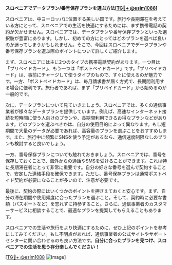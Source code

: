 **スロベニアでデータプラン/番号保存プランを選ぶ方法[[TG💪+ @esim1088](https://t.me/s/esim1088)]**

スロベニアは、中ヨーロッパに位置する美しい国です。旅行や長期滞在を考えている方にとって、スロベニアでの生活を快適にするためには、まず携帯電話の契約が欠かせません。スロベニアでは、データプランや番号保存プランといった選択肢が豊富にあります。しかし、初めての方にとってはどのプランを選べば良いのか迷ってしまうかもしれません。そこで、今回はスロベニアでデータプランや番号保存プランを選ぶ際のポイントについて詳しくご紹介します。

まず、スロベニアには主に2つのタイプの携帯電話契約があります。一つ目は「プリペイドカード」、もう一つは「ポストペイドカード」です。「プリペイドカード」は、事前にチャージして使うタイプのもので、すぐに使えるのが魅力です。一方、「ポストペイドカード」は、毎月請求書が届く方式で、長期間利用する場合に便利です。旅行者であれば、まず「プリペイドカード」から始めるのが一般的です。

次に、データプランについて見ていきましょう。スロベニアでは、多くの通信事業者が様々なデータプランを提供しています。例えば、高速なインターネット接続を短時間に使う人向けのプランや、長期間利用できるお得なプランなどがあります。どのプランを選ぶべきかは、自分の使用目的によって異なります。もし短期間で大量のデータが必要であれば、高容量のプランを選ぶことをおすすめします。また、旅行中に頻繁にSNSを使う予定があるなら、通信速度制限なしのプランも検討すると良いでしょう。

一方、番号保存プランについても触れておきましょう。スロベニアでは、番号を保存しておくことで、海外からの通話やSMSを受けることができます。これは特に長期滞在者にとって非常に重要です。自分の好きな番号を選んで契約することで、安定した連絡手段を確保できます。ただし、番号保存プランは通常ポストペイド契約が必要になることが多いので、注意が必要です。

最後に、契約の際にはいくつかのポイントを押さえておくと安心です。まず、自分の滞在期間や使用頻度に合ったプランを選ぶこと。そして、契約時に必要な書類（パスポートなど）を忘れずに持参すること。さらに、通信事業者のカスタマーサービスに相談することで、最適なプランを提案してもらえることもあります。

スロベニアでの生活や旅行をより快適にするために、ぜひ上記のポイントを参考にしてみてください。もし不明点があれば、通信事業者の公式サイトやサポートセンターに問い合わせるのも良い方法です。**自分に合ったプランを見つけ、スロベニアでの生活を思う存分楽しんでください！**

[[TG💪+ @esim1088](https://t.me/s/esim1088) ![Image](https://i.postimg.cc/Y0z9fWf4/image.png)]